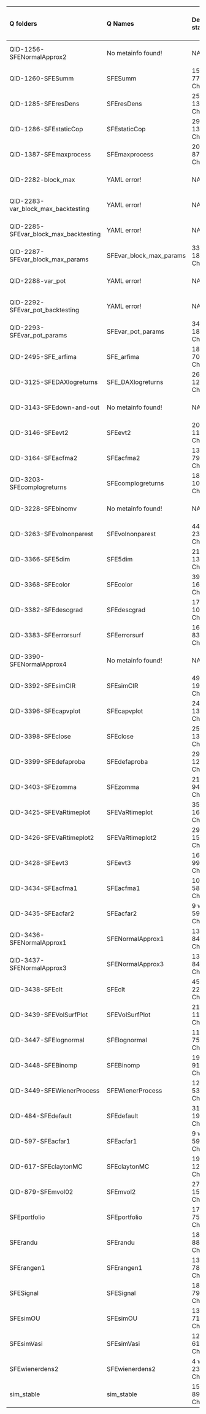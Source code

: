 |Q folders                             |Q Names                 |Descriptions stats           |Keywords stats             |Q Code    |Missing Style Guide fields |Quote signs   |
|:-------------------------------------|:-----------------------|:----------------------------|:--------------------------|:---------|:--------------------------|:-------------|
|QID-1256-SFENormalApprox2             |No metainfo found!      |NA                           |0: 0 (standard), 0 (new)   |NOT FOUND |NA                         |              |
|QID-1260-SFESumm                      |SFESumm                 |15 word(s), 77 Character(s)  |7: 7 (standard), 0 (new)   |ok        |                           |              |
|QID-1285-SFEresDens                   |SFEresDens              |25 word(s), 136 Character(s) |6: 6 (standard), 0 (new)   |ok        |                           |              |
|QID-1286-SFEstaticCop                 |SFEstaticCop            |29 word(s), 139 Character(s) |9: 9 (standard), 0 (new)   |ok        |                           |              |
|QID-1387-SFEmaxprocess                |SFEmaxprocess           |20 word(s), 87 Character(s)  |17: 17 (standard), 0 (new) |ok        |                           |              |
|QID-2282-block_max                    |YAML error!             |NA                           |0: 0 (standard), 0 (new)   |NOT FOUND |NA                         |              |
|QID-2283-var_block_max_backtesting    |YAML error!             |NA                           |0: 0 (standard), 0 (new)   |NOT FOUND |NA                         |              |
|QID-2285-SFEvar_block_max_backtesting |YAML error!             |NA                           |0: 0 (standard), 0 (new)   |NOT FOUND |NA                         |              |
|QID-2287-SFEvar_block_max_params      |SFEvar_block_max_params |33 word(s), 180 Character(s) |12: 12 (standard), 0 (new) |ok        |                           |              |
|QID-2288-var_pot                      |YAML error!             |NA                           |0: 0 (standard), 0 (new)   |NOT FOUND |NA                         |              |
|QID-2292-SFEvar_pot_backtesting       |YAML error!             |NA                           |0: 0 (standard), 0 (new)   |NOT FOUND |NA                         |              |
|QID-2293-SFEvar_pot_params            |SFEvar_pot_params       |34 word(s), 185 Character(s) |16: 16 (standard), 0 (new) |ok        |                           |              |
|QID-2495-SFE_arfima                   |SFE_arfima              |18 word(s), 70 Character(s)  |5: 4 (standard), 1 (new)   |ok        |                           |Wrong quotes! |
|QID-3125-SFEDAXlogreturns             |SFE_DAXlogreturns       |26 word(s), 126 Character(s) |5: 5 (standard), 0 (new)   |NOT FOUND |                           |              |
|QID-3143-SFEdown-and-out              |No metainfo found!      |NA                           |0: 0 (standard), 0 (new)   |NOT FOUND |NA                         |              |
|QID-3146-SFEevt2                      |SFEevt2                 |20 word(s), 113 Character(s) |13: 13 (standard), 0 (new) |ok        |                           |              |
|QID-3164-SFEacfma2                    |SFEacfma2               |13 word(s), 79 Character(s)  |15: 15 (standard), 0 (new) |ok        |                           |              |
|QID-3203-SFEcomplogreturns            |SFEcomplogreturns       |18 word(s), 103 Character(s) |13: 13 (standard), 0 (new) |ok        |                           |              |
|QID-3228-SFEbinomv                    |No metainfo found!      |NA                           |0: 0 (standard), 0 (new)   |NOT FOUND |NA                         |              |
|QID-3263-SFEvolnonparest              |SFEvolnonparest         |44 word(s), 237 Character(s) |21: 21 (standard), 0 (new) |ok        |                           |              |
|QID-3366-SFE5dim                      |SFE5dim                 |21 word(s), 137 Character(s) |11: 11 (standard), 0 (new) |ok        |                           |              |
|QID-3368-SFEcolor                     |SFEcolor                |39 word(s), 160 Character(s) |10: 10 (standard), 0 (new) |ok        |                           |              |
|QID-3382-SFEdescgrad                  |SFEdescgrad             |17 word(s), 103 Character(s) |7: 7 (standard), 0 (new)   |ok        |                           |              |
|QID-3383-SFEerrorsurf                 |SFEerrorsurf            |16 word(s), 83 Character(s)  |8: 8 (standard), 0 (new)   |ok        |                           |              |
|QID-3390-SFENormalApprox4             |No metainfo found!      |NA                           |0: 0 (standard), 0 (new)   |NOT FOUND |NA                         |              |
|QID-3392-SFEsimCIR                    |SFEsimCIR               |49 word(s), 190 Character(s) |5: 5 (standard), 0 (new)   |ok        |                           |              |
|QID-3396-SFEcapvplot                  |SFEcapvplot             |24 word(s), 131 Character(s) |11: 11 (standard), 0 (new) |ok        |                           |              |
|QID-3398-SFEclose                     |SFEclose                |25 word(s), 136 Character(s) |8: 8 (standard), 0 (new)   |ok        |                           |              |
|QID-3399-SFEdefaproba                 |SFEdefaproba            |29 word(s), 124 Character(s) |8: 8 (standard), 0 (new)   |ok        |                           |              |
|QID-3403-SFEzomma                     |SFEzomma                |21 word(s), 94 Character(s)  |13: 13 (standard), 0 (new) |ok        |                           |              |
|QID-3425-SFEVaRtimeplot               |SFEVaRtimeplot          |35 word(s), 166 Character(s) |17: 17 (standard), 0 (new) |ok        |                           |              |
|QID-3426-SFEVaRtimeplot2              |SFEVaRtimeplot2         |29 word(s), 154 Character(s) |17: 17 (standard), 0 (new) |ok        |                           |              |
|QID-3428-SFEevt3                      |SFEevt3                 |16 word(s), 99 Character(s)  |9: 9 (standard), 0 (new)   |ok        |                           |              |
|QID-3434-SFEacfma1                    |SFEacfma1               |10 word(s), 58 Character(s)  |13: 13 (standard), 0 (new) |ok        |                           |              |
|QID-3435-SFEacfar2                    |SFEacfar2               |9 word(s), 59 Character(s)   |13: 13 (standard), 0 (new) |ok        |                           |              |
|QID-3436-SFENormalApprox1             |SFENormalApprox1        |13 word(s), 84 Character(s)  |8: 8 (standard), 0 (new)   |ok        |                           |              |
|QID-3437-SFENormalApprox3             |SFENormalApprox3        |13 word(s), 84 Character(s)  |8: 8 (standard), 0 (new)   |ok        |                           |              |
|QID-3438-SFEclt                       |SFEclt                  |45 word(s), 221 Character(s) |10: 10 (standard), 0 (new) |ok        |                           |              |
|QID-3439-SFEVolSurfPlot               |SFEVolSurfPlot          |21 word(s), 110 Character(s) |13: 13 (standard), 0 (new) |ok        |                           |              |
|QID-3447-SFElognormal                 |SFElognormal            |11 word(s), 75 Character(s)  |8: 8 (standard), 0 (new)   |ok        |                           |              |
|QID-3448-SFEBinomp                    |SFEBinomp               |19 word(s), 91 Character(s)  |12: 12 (standard), 0 (new) |ok        |                           |              |
|QID-3449-SFEWienerProcess             |SFEWienerProcess        |12 word(s), 53 Character(s)  |10: 10 (standard), 0 (new) |ok        |                           |              |
|QID-484-SFEdefault                    |SFEdefault              |31 word(s), 190 Character(s) |4: 2 (standard), 2 (new)   |ok        |                           |              |
|QID-597-SFEacfar1                     |SFEacfar1               |9 word(s), 59 Character(s)   |13: 13 (standard), 0 (new) |ok        |                           |              |
|QID-617-SFEclaytonMC                  |SFEclaytonMC            |19 word(s), 121 Character(s) |9: 9 (standard), 0 (new)   |ok        |                           |              |
|QID-879-SFEmvol02                     |SFEmvol2                |27 word(s), 155 Character(s) |5: 5 (standard), 0 (new)   |NOT FOUND |                           |              |
|SFEportfolio                          |SFEportfolio            |17 word(s), 75 Character(s)  |7: 7 (standard), 0 (new)   |ok        |                           |              |
|SFErandu                              |SFErandu                |18 word(s), 88 Character(s)  |6: 6 (standard), 0 (new)   |ok        |                           |              |
|SFErangen1                            |SFErangen1              |13 word(s), 78 Character(s)  |6: 6 (standard), 0 (new)   |ok        |                           |              |
|SFESignal                             |SFESignal               |18 word(s), 79 Character(s)  |5: 5 (standard), 0 (new)   |ok        |                           |              |
|SFEsimOU                              |SFEsimOU                |13 word(s), 71 Character(s)  |5: 5 (standard), 0 (new)   |ok        |                           |              |
|SFEsimVasi                            |SFEsimVasi              |12 word(s), 61 Character(s)  |5: 5 (standard), 0 (new)   |ok        |                           |              |
|SFEwienerdens2                        |SFEwienerdens2          |4 word(s), 23 Character(s)   |12: 12 (standard), 0 (new) |ok        |                           |              |
|sim_stable                            |sim_stable              |15 word(s), 89 Character(s)  |5: 3 (standard), 2 (new)   |ok        |                           |Wrong quotes! |
